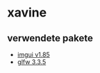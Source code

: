 # xavine
## verwendete pakete
- [imgui v1.85](https://github.com/ocornut/imgui/tree/v1.85)
- [glfw 3.3.5](https://github.com/glfw/glfw/tree/3.3.5)
